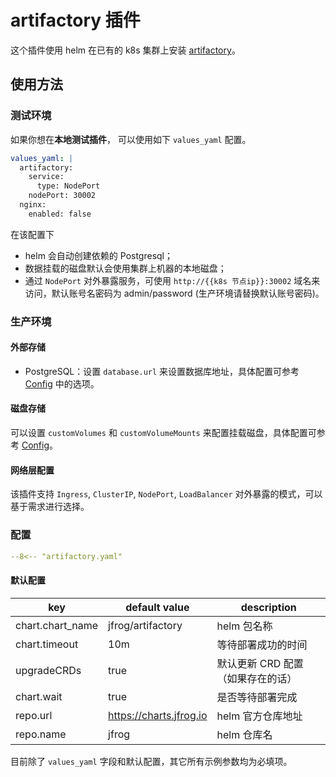 # artifactory 插件

这个插件使用 helm 在已有的 k8s 集群上安装 [artifactory](https://jfrog.com/artifactory/)。

## 使用方法

### 测试环境

如果你想在**本地测试插件**， 可以使用如下 `values_yaml` 配置。

```yaml
values_yaml: |
  artifactory:
    service:
      type: NodePort
    nodePort: 30002
  nginx:
    enabled: false
```

在该配置下

- helm 会自动创建依赖的 Postgresql；
- 数据挂载的磁盘默认会使用集群上机器的本地磁盘；
- 通过 `NodePort` 对外暴露服务，可使用 `http://{{k8s 节点ip}}:30002` 域名来访问，默认账号名密码为 admin/password (生产环境请替换默认账号密码)。

### 生产环境

#### 外部存储

- PostgreSQL：设置  `database.url` 来设置数据库地址，具体配置可参考 [Config](https://www.jfrog.com/confluence/display/JFROG/Configuring+the+Database) 中的选项。

#### 磁盘存储

可以设置 `customVolumes` 和 `customVolumeMounts` 来配置挂载磁盘，具体配置可参考  [Config](https://www.jfrog.com/confluence/display/JFROG/Configuring+the+Filestore)。

#### 网络层配置

该插件支持 `Ingress`, `ClusterIP`, `NodePort`, `LoadBalancer` 对外暴露的模式，可以基于需求进行选择。

### 配置

```yaml
--8<-- "artifactory.yaml"
```

#### 默认配置

| key              | default value           | description                       |
| ----             | ----                    | ----                              |
| chart.chart_name | jfrog/artifactory       | helm 包名称                       |
| chart.timeout    | 10m                     | 等待部署成功的时间                |
| upgradeCRDs      | true                    | 默认更新 CRD 配置（如果存在的话） |
| chart.wait       | true                    | 是否等待部署完成                  |
| repo.url         | https://charts.jfrog.io | helm 官方仓库地址                 |
| repo.name        | jfrog                   | helm 仓库名                       |

目前除了 `values_yaml` 字段和默认配置，其它所有示例参数均为必填项。
